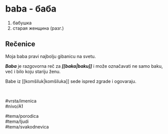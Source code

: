 # baba - баба

1. бабушка  
2. старая женщина (разг.)

## Rečenice

Moja baba pravi najbolju gibanicu na svetu.

***Baba*** je razgovorna reč za ***[[baka|baku]]*** i može označavati ne samo baku, već i bilo koju stariju ženu.

Babe iz [[komšiluk|komšiluka]] sede ispred zgrade i ogovaraju.

<br>

#vrsta/imenica  
#nivo/A1  

#tema/porodica  
#tema/ljudi  
#tema/svakodnevica  
